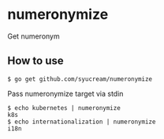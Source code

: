 # numeronymize

Get numeronym


## How to use

```
$ go get github.com/syucream/numeronymize
```

Pass numeronymize target via stdin

```
$ echo kubernetes | numeronymize
k8s
$ echo internationalization | numeronymize
i18n
```
